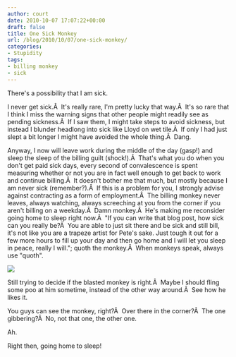 ```yaml
---
author: court
date: 2010-10-07 17:07:22+00:00
draft: false
title: One Sick Monkey
url: /blog/2010/10/07/one-sick-monkey/
categories:
- Stupidity
tags:
- billing monkey
- sick
---
```


There's a possibility that I am sick.

I never get sick.Â  It's really rare, I'm pretty lucky that way.Â  It's so rare that I think I miss the warning signs that other people might readily see as pending sickness.Â  If I saw them, I might take steps to avoid sickness, but instead I blunder headlong into sick like Lloyd on wet tile.Â  If only I had just slept a bit longer I might have avoided the whole thing.Â  Dang.

Anyway, I now will leave work during the middle of the day (gasp!) and sleep the sleep of the billing guilt (shock!).Â  That's what you do when you don't get paid sick days, every second of convalescence is spent measuring whether or not you are in fact well enough to get back to work and continue billing.Â  It doesn't bother me that much, but mostly because I am never sick (remember?).Â  If this is a problem for you, I strongly advise against contracting as a form of employment.Â  The billing monkey never leaves, always watching, always screeching at you from the corner if you aren't billing on a weekday.Â  Damn monkey.Â  He's making me reconsider going home to sleep right now.Â  "If you can write that blog post, how sick can you really be?Â  You are able to just sit there and be sick and still bill, it's not like you are a trapeze artist for Pete's sake. Just tough it out for a few more hours to fill up your day and then go home and I will let you sleep in peace, really I will."; quoth the monkey.Â  When monkeys speak, always use "quoth".

[![](http://www.vallentyne.com/blog/wp-content/uploads/2010/10/monkey.jpeg)
](http://www.vallentyne.com/blog/wp-content/uploads/2010/10/monkey.jpeg)

Still trying to decide if the blasted monkey is right.Â  Maybe I should fling some poo at him sometime, instead of the other way around.Â  See how he likes it.

You guys can see the monkey, right?Â  Over there in the corner?Â  The one gibbering?Â  No, not that one, the other one.

Ah.

Right then, going home to sleep!
